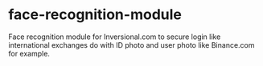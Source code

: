 # face-recognition-module
Face recognition module for Inversional.com to secure login like international exchanges do with ID photo and user photo like Binance.com for example.
